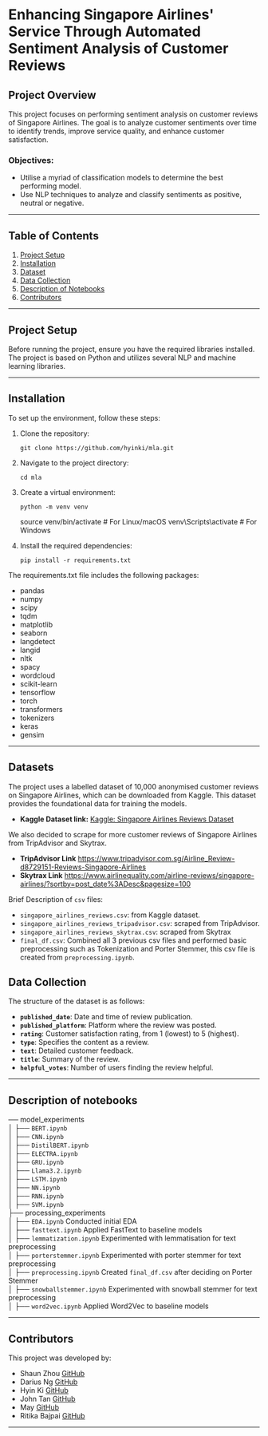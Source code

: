# Enhancing Singapore Airlines' Service Through Automated Sentiment Analysis of Customer Reviews

## Project Overview

This project focuses on performing sentiment analysis on customer reviews of Singapore Airlines. The goal is to analyze customer sentiments over time to identify trends, improve service quality, and enhance customer satisfaction.

### Objectives:

-   Utilise a myriad of classification models to determine the best performing model.
-   Use NLP techniques to analyze and classify sentiments as positive, neutral or negative.

---

## Table of Contents

1. [Project Setup](#project-setup)
2. [Installation](#installation)
3. [Dataset](#dataset)
4. [Data Collection](#data-collection)
5. [Description of Notebooks](#description-of-notebooks)
6. [Contributors](#contributors)

---

## Project Setup

Before running the project, ensure you have the required libraries installed. The project is based on Python and utilizes several NLP and machine learning libraries.

---

## Installation

To set up the environment, follow these steps:

1.  Clone the repository:

        git clone https://github.com/hyinki/mla.git

2.  Navigate to the project directory:

        cd mla

3.  Create a virtual environment:

        python -m venv venv

    source venv/bin/activate # For Linux/macOS
    venv\Scripts\activate # For Windows

4.  Install the required dependencies:

        pip install -r requirements.txt

The requirements.txt file includes the following packages:

-   pandas
-   numpy
-   scipy
-   tqdm
-   matplotlib
-   seaborn
-   langdetect
-   langid
-   nltk
-   spacy
-   wordcloud
-   scikit-learn
-   tensorflow
-   torch
-   transformers
-   tokenizers
-   keras
-   gensim

---

## Datasets

The project uses a labelled dataset of 10,000 anonymised customer reviews on Singapore Airlines, which can be downloaded from Kaggle. This dataset provides the foundational data for training the models.

-   **Kaggle Dataset link:** [Kaggle: Singapore Airlines Reviews Dataset](https://www.kaggle.com/datasets/kanchana1990/singapore-airlines-reviews)

We also decided to scrape for more customer reviews of Singapore Airlines from TripAdvisor and Skytrax.

-   **TripAdvisor Link** https://www.tripadvisor.com.sg/Airline_Review-d8729151-Reviews-Singapore-Airlines
-   **Skytrax Link** https://www.airlinequality.com/airline-reviews/singapore-airlines/?sortby=post_date%3ADesc&pagesize=100

Brief Description of `csv` files:

-   `singapore_airlines_reviews.csv`: from Kaggle dataset.
-   `singapore_airlines_reviews_tripadvisor.csv`: scraped from TripAdvisor.
-   `singapore_airlines_reviews_skytrax.csv`: scraped from Skytrax
-   `final_df.csv`: Combined all 3 previous csv files and performed basic preprocessing such as Tokenization and Porter Stemmer, this csv file is created from `preprocessing.ipynb`.

## Data Collection

The structure of the dataset is as follows:

-   **`published_date`**: Date and time of review publication.
-   **`published_platform`**: Platform where the review was posted.
-   **`rating`**: Customer satisfaction rating, from 1 (lowest) to 5 (highest).
-   **`type`**: Specifies the content as a review.
-   **`text`**: Detailed customer feedback.
-   **`title`**: Summary of the review.
-   **`helpful_votes`**: Number of users finding the review helpful.

---

## Description of notebooks

── model_experiments<br>
│ ├── `BERT.ipynb` <br>
│ ├── `CNN.ipynb`<br>
│ ├── `DistilBERT.ipynb`<br>
│ ├── `ELECTRA.ipynb`<br>
│ ├── `GRU.ipynb`<br>
│ ├── `Llama3.2.ipynb`<br>
│ ├── `LSTM.ipynb`<br>
│ ├── `NN.ipynb`<br>
│ ├── `RNN.ipynb`<br>
│ ├── `SVM.ipynb`<br>
├── processing_experiments<br>
│ ├── `EDA.ipynb` Conducted initial EDA<br>
│ ├── `fasttext.ipynb` Applied FastText to baseline models<br>
│ ├── `lemmatization.ipynb` Experimented with lemmatisation for text preprocessing<br>
│ ├── `porterstemmer.ipynb` Experimented with porter stemmer for text preprocessing<br>
│ ├── `preprocessing.ipynb` Created `final_df.csv` after deciding on Porter Stemmer<br>
│ ├── `snowballstemmer.ipynb` Experimented with snowball stemmer for text preprocessing<br>
│ ├── `word2vec.ipynb` Applied Word2Vec to baseline models<br>

---

## Contributors

This project was developed by:

-   Shaun Zhou
    [GitHub](https://github.com/shaunzzhou)
-   Darius Ng
    [GitHub](https://github.com/dariusnggg)
-   Hyin Ki
    [GitHub](https://github.com/hyinki)
-   John Tan
    [GitHub](https://github.com/JohnErnestTan)
-   May
    [GitHub](https://github.com/May-mnaung)
-   Ritika Bajpai
    [GitHub](https://github.com/ritikabaj)

---
